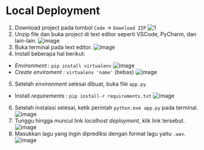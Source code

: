 # **Local Deployment**
1. Download project pada tombol `Code` -> `Download ZIP`
![1](https://user-images.githubusercontent.com/63992512/147398359-6adae306-99bb-4039-a5e6-ac40ed6c8470.jpg)
2. Unzip file dan buka project di text editor seperti VSCode, PyCharm, dan lain-lain.
![image](https://user-images.githubusercontent.com/63992512/147398433-47c54f12-b8d5-4a7e-a893-aab706826b99.png)
3. Buka terminal pada text editor.
![image](https://user-images.githubusercontent.com/63992512/147398457-778037c5-0a15-4727-8881-e475170f9dc9.png)
4. Install beberapa hal berikut:
- _Environment_         : `pip install virtualenv`
![image](https://user-images.githubusercontent.com/63992512/147398503-e7988b62-66dc-44bd-ac33-e4dd8b8b91a8.png)
- _Create enviroment_   : `virtualenv 'name'` (bebas)
![image](https://user-images.githubusercontent.com/63992512/147398518-57e46cf7-cef5-4f4a-b31f-46f94339ed88.png)
5. Setelah _environment_ selesai dibuat, buka file `app.py`.
- Install _requirements_ : `pip install-r requirements.txt`
![image](https://user-images.githubusercontent.com/63992512/147398540-c90ff5da-9873-440c-b80c-23c4eaea9cae.png)
6. Setelah instalasi selesai, ketik perintah `python.exe app.py` pada terminal.
![image](https://user-images.githubusercontent.com/63992512/147398541-ec2ae497-e49e-42ec-a088-ddbdc6bfab25.png)
7. Tunggu hingga muncul link _localhost deployment_, klik link tersebut.
![image](https://user-images.githubusercontent.com/63992512/147398550-303b7a34-e5ca-402c-9624-57882fda2c62.png)
8. Masukkan lagu yang ingin diprediksi dengan format lagu yaitu `.wav`.
![image](https://user-images.githubusercontent.com/63992512/147398555-bf43f185-1cdb-4e1e-b1fa-03f917400d5f.png)

